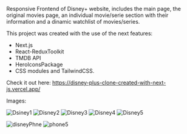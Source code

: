 Responsive Frontend of Disney+ website, includes the main page, the original movies page, an individual movie/serie section with their information and a dinamic watchlist of movies/series.

This project was created with the use of the next features:
* Next.js
* React-ReduxToolkit
* TMDB API
* HeroIconsPackage
* CSS modules and TailwindCSS.

Check it out here:
  https://disney-plus-clone-created-with-next-js.vercel.app/

Images:

![Dsiney1](https://user-images.githubusercontent.com/103704812/210386721-47535088-3e29-4c32-b12f-032c5831bbc1.png)
![Disney2](https://user-images.githubusercontent.com/103704812/210386724-06963a28-c446-47e0-a1cf-89a0bf69cc81.png)
![Disney3](https://user-images.githubusercontent.com/103704812/210386730-a532ed92-9c21-4ee3-907b-ac4c442f0cfb.png)
![Disney4](https://user-images.githubusercontent.com/103704812/210386744-e981c866-cf0e-4dc8-a6ad-1233b66ab11b.png)
![Disney5](https://user-images.githubusercontent.com/103704812/210386714-4e22bb6a-52ad-4439-bf8a-ca83460c016e.png)


![disneyPhne](https://user-images.githubusercontent.com/103704812/210388400-6f752516-c956-40aa-ad32-9f1cf578197b.png)
![phone5](https://user-images.githubusercontent.com/103704812/210389197-c1d54c87-b3d1-4f6e-a306-2dbd04b81060.png)

